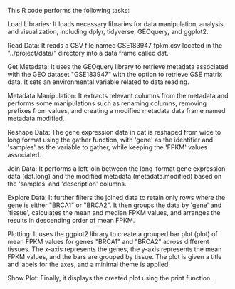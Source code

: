 This R code performs the following tasks:

Load Libraries: It loads necessary libraries for data manipulation, analysis, and visualization, including dplyr, tidyverse, GEOquery, and ggplot2.

Read Data: It reads a CSV file named GSE183947_fpkm.csv located in the "../project/data/" directory into a data frame called dat.

Get Metadata: It uses the GEOquery library to retrieve metadata associated with the GEO dataset "GSE183947" with the option to retrieve GSE matrix data. It sets an environmental variable related to data reading.

Metadata Manipulation: It extracts relevant columns from the metadata and performs some manipulations such as renaming columns, removing prefixes from values, and creating a modified metadata data frame named metadata.modified.

Reshape Data: The gene expression data in dat is reshaped from wide to long format using the gather function, with 'gene' as the identifier and 'samples' as the variable to gather, while keeping the 'FPKM' values associated.

Join Data: It performs a left join between the long-format gene expression data (dat.long) and the modified metadata (metadata.modified) based on the 'samples' and 'description' columns.

Explore Data: It further filters the joined data to retain only rows where the gene is either "BRCA1" or "BRCA2". It then groups the data by 'gene' and 'tissue', calculates the mean and median FPKM values, and arranges the results in descending order of mean FPKM.

Plotting: It uses the ggplot2 library to create a grouped bar plot (plot) of mean FPKM values for genes "BRCA1" and "BRCA2" across different tissues. The x-axis represents the genes, the y-axis represents the mean FPKM values, and the bars are grouped by tissue. The plot is given a title and labels for the axes, and a minimal theme is applied.

Show Plot: Finally, it displays the created plot using the print function.

